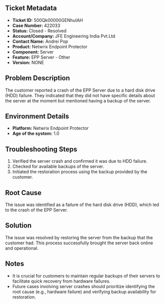 ## Ticket Metadata
- **Ticket ID:** 500Qk00000GENhuIAH
- **Case Number:** 422033
- **Status:** Closed - Resolved
- **Account/Company:** JFE Engineering India Pvt.Ltd
- **Contact Name:** Andrei Pop
- **Product:** Netwrix Endpoint Protector
- **Component:** Server
- **Feature:** EPP Server - Other
- **Version:** NONE

## Problem Description
The customer reported a crash of the EPP Server due to a hard disk drive (HDD) failure. They indicated that they did not have specific details about the server at the moment but mentioned having a backup of the server.

## Environment Details
- **Platform:** Netwrix Endpoint Protector
- **Age of the system:** 1.0

## Troubleshooting Steps
1. Verified the server crash and confirmed it was due to HDD failure.
2. Checked for available backups of the server.
3. Initiated the restoration process using the backup provided by the customer.

## Root Cause
The issue was identified as a failure of the hard disk drive (HDD), which led to the crash of the EPP Server.

## Solution
The issue was resolved by restoring the server from the backup that the customer had. This process successfully brought the server back online and operational.

## Notes
- It is crucial for customers to maintain regular backups of their servers to facilitate quick recovery from hardware failures.
- Future cases involving server crashes should prioritize identifying the root cause (e.g., hardware failure) and verifying backup availability for restoration.